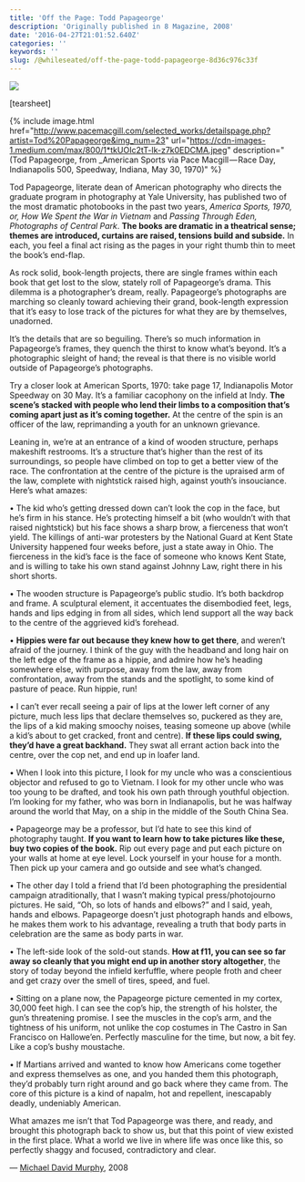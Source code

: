 ```yaml
---
title: 'Off the Page: Todd Papageorge'
description: 'Originally published in 8 Magazine, 2008'
date: '2016-04-27T21:01:52.640Z'
categories: ''
keywords: ''
slug: /@whileseated/off-the-page-todd-papageorge-8d36c976c33f
---
```


![](https://cdn-images-1.medium.com/max/800/1*7q7adUBxxs9qDTAmYTi0wA.jpeg)

\[tearsheet\]

{% include image.html href="http://www.pacemacgill.com/selected_works/detailspage.php?artist=Tod%20Papageorge&img_num=23" url="https://cdn-images-1.medium.com/max/800/1*tkUOIc2tT-lk-z7k0EDCMA.jpeg" description="(Tod Papageorge, from _American Sports via Pace Macgill — Race Day, Indianapolis 500, Speedway, Indiana, May 30, 1970)" %}

Tod Papageorge, literate dean of American photography who directs the graduate program in photography at Yale University, has published two of the most dramatic photobooks in the past two years, _America Sports, 1970, or, How We Spent the War in Vietnam_ and _Passing Through Eden, Photographs of Central Park_. **The books are dramatic in a theatrical sense; themes are introduced, curtains are raised, tensions build and subside.** In each, you feel a final act rising as the pages in your right thumb thin to meet the book’s end-flap.

As rock solid, book-length projects, there are single frames within each book that get lost to the slow, stately roll of Papageorge’s drama. This dilemma is a photographer’s dream, really. Papageorge’s photographs are marching so cleanly toward achieving their grand, book-length expression that it’s easy to lose track of the pictures for what they are by themselves, unadorned.

It’s the details that are so beguiling. There’s so much information in Papageorge’s frames, they quench the thirst to know what’s beyond. It’s a photographic sleight of hand; the reveal is that there is no visible world outside of Papageorge’s photographs.

Try a closer look at American Sports, 1970: take page 17, Indianapolis Motor Speedway on 30 May. It’s a familiar cacophony on the infield at Indy. **The scene’s stacked with people who lend their limbs to a composition that’s coming apart just as it’s coming together.** At the centre of the spin is an officer of the law, reprimanding a youth for an unknown grievance.

Leaning in, we’re at an entrance of a kind of wooden structure, perhaps makeshift restrooms. It’s a structure that’s higher than the rest of its surroundings, so people have climbed on top to get a better view of the race. The confrontation at the centre of the picture is the upraised arm of the law, complete with nightstick raised high, against youth’s insouciance. Here’s what amazes:

• The kid who’s getting dressed down can’t look the cop in the face, but he’s firm in his stance. He’s protecting himself a bit (who wouldn’t with that raised nightstick) but his face shows a sharp brow, a fierceness that won’t yield. The killings of anti-war protesters by the National Guard at Kent State University happened four weeks before, just a state away in Ohio. The fierceness in the kid’s face is the face of someone who knows Kent State, and is willing to take his own stand against Johnny Law, right there in his short shorts.

• The wooden structure is Papageorge’s public studio. It’s both backdrop and frame. A sculptural element, it accentuates the disembodied feet, legs, hands and lips edging in from all sides, which lend support all the way back to the centre of the aggrieved kid’s forehead.

• **Hippies were far out because they knew how to get there**, and weren’t afraid of the journey. I think of the guy with the headband and long hair on the left edge of the frame as a hippie, and admire how he’s heading somewhere else, with purpose, away from the law, away from confrontation, away from the stands and the spotlight, to some kind of pasture of peace. Run hippie, run!

• I can’t ever recall seeing a pair of lips at the lower left corner of any picture, much less lips that declare themselves so, puckered as they are, the lips of a kid making smoochy noises, teasing someone up above (while a kid’s about to get cracked, front and centre). **If these lips could swing, they’d have a great backhand.** They swat all errant action back into the centre, over the cop net, and end up in loafer land.

• When I look into this picture, I look for my uncle who was a conscientious objector and refused to go to Vietnam. I look for my other uncle who was too young to be drafted, and took his own path through youthful objection. I’m looking for my father, who was born in Indianapolis, but he was halfway around the world that May, on a ship in the middle of the South China Sea.

• Papageorge may be a professor, but I’d hate to see this kind of photography taught. **If you want to learn how to take pictures like these, buy two copies of the book.** Rip out every page and put each picture on your walls at home at eye level. Lock yourself in your house for a month. Then pick up your camera and go outside and see what’s changed.

• The other day I told a friend that I’d been photographing the presidential campaign atraditionally, that I wasn’t making typical press/photojourno pictures. He said, “Oh, so lots of hands and elbows?” and I said, yeah, hands and elbows. Papageorge doesn’t just photograph hands and elbows, he makes them work to his advantage, revealing a truth that body parts in celebration are the same as body parts in war.

• The left-side look of the sold-out stands. **How at f11, you can see so far away so cleanly that you might end up in another story altogether**, the story of today beyond the infield kerfuffle, where people froth and cheer and get crazy over the smell of tires, speed, and fuel.

• Sitting on a plane now, the Papageorge picture cemented in my cortex, 30,000 feet high. I can see the cop’s hip, the strength of his holster, the gun’s threatening promise. I see the muscles in the cop’s arm, and the tightness of his uniform, not unlike the cop costumes in The Castro in San Francisco on Hallowe’en. Perfectly masculine for the time, but now, a bit fey. Like a cop’s bushy moustache.

• If Martians arrived and wanted to know how Americans come together and express themselves as one, and you handed them this photograph, they’d probably turn right around and go back where they came from. The core of this picture is a kind of napalm, hot and repellent, inescapably deadly, undeniably American.

What amazes me isn’t that Tod Papageorge was there, and ready, and brought this photograph back to show us, but that this point of view existed in the first place. What a world we live in where life was once like this, so perfectly shaggy and focused, contradictory and clear.

— [Michael David Murphy](http://michaeldavidmurphy.com), 2008
